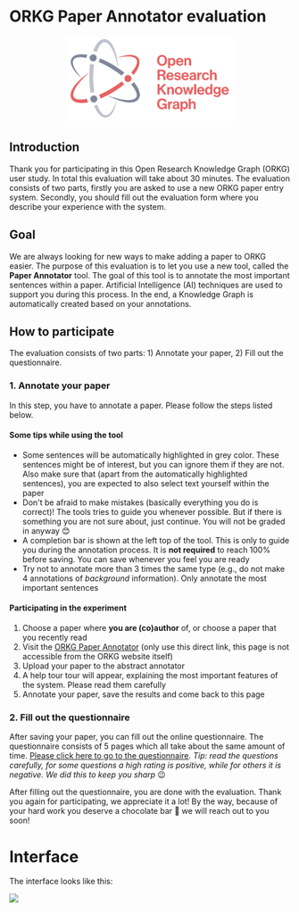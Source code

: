 # ORKG Paper Annotator evaluation

<center><img src="./logo.svg" width="300"></center>

## Introduction

Thank you for participating in this Open Research Knowledge Graph (ORKG) user study. In total this evaluation will take about 30 minutes. The evaluation consists of two parts, firstly you are asked to use a new ORKG paper entry system. Secondly, you should fill out the evaluation form where you describe your experience with the system.

## Goal

We are always looking for new ways to make adding a paper to ORKG easier. The purpose of this evaluation is to let you use a new tool, called the **Paper Annotator** tool. The goal of this tool is to annotate the most important sentences within a paper. Artificial Intelligence (AI) techniques are used to support you during this process. In the end, a Knowledge Graph is automatically created based on your annotations.

## How to participate

The evaluation consists of two parts: 1) Annotate your paper, 2) Fill out the questionnaire.

### 1. Annotate your paper

In this step, you have to annotate a paper. Please follow the steps listed below.

#### Some tips while using the tool

-   Some sentences will be automatically highlighted in grey color. These sentences might be of interest, but you can ignore them if they are not. Also make sure that (apart from the automatically highlighted sentences), you are expected to also select text yourself within the paper
-   Don't be afraid to make mistakes (basically everything you do is correct)! The tools tries to guide you whenever possible. But if there is something you are not sure about, just continue. You will not be graded in anyway 😊
-   A completion bar is shown at the left top of the tool. This is only to guide you during the annotation process. It is **not required** to reach 100% before saving. You can save whenever you feel you are ready
-   Try not to annotate more than 3 times the same type (e.g., do not make 4 annotations of _background_ information). Only annotate the most important sentences

#### Participating in the experiment

1. Choose a paper where **you are (co)author** of, or choose a paper that you recently read
2. Visit the <a href="https://www.orkg.org/orkg/pdf-text-annotation" target="_blank">ORKG Paper Annotator</a> (only use this direct link, this page is not accessible from the ORKG website itself)
3. Upload your paper to the abstract annotator
4. A help tour tour will appear, explaining the most important features of the system. Please read them carefully
5. Annotate your paper, save the results and come back to this page

### 2. Fill out the questionnaire

After saving your paper, you can fill out the online questionnaire. The questionnaire consists of 5 pages which all take about the same amount of time. <a href="https://docs.google.com/forms/d/e/1FAIpQLSei2JGMp1mzGaZn353jE1h982xJQh0DxSVWPlGNRYrV_irdcQ/viewform?usp=sf_link" target="_blank">Please click here to go to the questionnaire</a>. _Tip: read the questions carefully, for some questions a high rating is positive, while for others it is negative. We did this to keep you sharp_ 😉

After filling out the questionnaire, you are done with the evaluation. Thank you again for participating, we appreciate it a lot! By the way, because of your hard work you deserve a chocolate bar 🍫 we will reach out to you soon!

# Interface

The interface looks like this:

<img src="screencast.gif">
